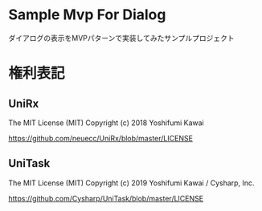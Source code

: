 # Sample Mvp For Dialog

ダイアログの表示をMVPパターンで実装してみたサンプルプロジェクト



# 権利表記

## UniRx

The MIT License (MIT)
Copyright (c) 2018 Yoshifumi Kawai

https://github.com/neuecc/UniRx/blob/master/LICENSE

## UniTask

The MIT License (MIT)
Copyright (c) 2019 Yoshifumi Kawai / Cysharp, Inc.

https://github.com/Cysharp/UniTask/blob/master/LICENSE
